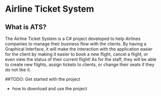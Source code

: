 # Airline Ticket System

## What is ATS?
The Airline Ticket System is a C# project developed to help Airlines companies to manage their business flow with the clients. By having a Graphical Interface, it will make the interaction with the application easier for the client by making it easier to book a new flight, cancel a flight, or even view the status of their current flight! As for the staff, they will be able to create new filghts, assign tickets to clients, or change their seats if they do not like it.


##TODO: Get started with the project
- how to download and use the project